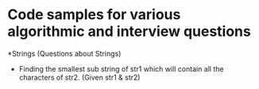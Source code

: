 # Code samples for various algorithmic and interview questions

*Strings (Questions about Strings)

  * Finding the smallest sub string of str1  which will contain all the characters of str2. (Given str1 & str2) 
